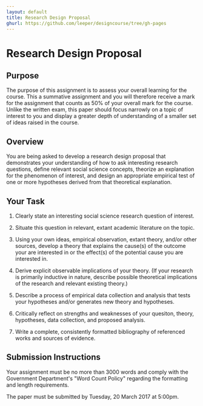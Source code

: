 ```yaml
---
layout: default
title: Research Design Proposal
ghurl: https://github.com/leeper/designcourse/tree/gh-pages
---
```


# Research Design Proposal

## Purpose

The purpose of this assignment is to assess your overall learning for the course. This a summative assignment and you will therefore receive a mark for the assignment that counts as 50% of your overall mark for the course. Unlike the written exam, this paper should focus narrowly on a topic of interest to you and display a greater depth of understanding of a smaller set of ideas raised in the course. 

## Overview

You are being asked to develop a research design proposal that demonstrates your understanding of how to ask interesting research questions, define relevant social science concepts, theorize an explanation for the phenomenon of interest, and design an appropriate empirical test of one or more hypotheses derived from that theoretical explanation. 

## Your Task

 1. Clearly state an interesting social science research question of interest.
 
 2. Situate this question in relevant, extant academic literature on the topic.
 
 3. Using your own ideas, empirical observation, extant theory, and/or other sources, develop a theory that explains the cause(s) of the outcome your are interested in or the effect(s) of the potential cause you are interested in.
 
 4. Derive explicit observable implications of your theory. (If your research is primarily inductive in nature, describe possible theoretical implications of the research and relevant existing theory.)
 
 5. Describe a process of empirical data collection and analysis that tests your hypotheses and/or generates new theory and hypotheses.
 
 6. Critically reflect on strengths and weaknesses of your quesiton, theory, hypotheses, data collection, and proposed analysis.
 
 7. Write a complete, consistently formatted bibliography of referenced works and sources of evidence.

## Submission Instructions

Your assignment must be no more than 3000 words and comply with the Government Department's "Word Count Policy" regarding the formatting and length requirements.

The paper must be submitted by Tuesday, 20 March 2017 at 5:00pm.

